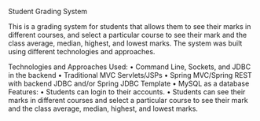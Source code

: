 Student Grading System

This is a grading system for students that allows them to see their marks in different courses, and select a particular course to see their mark and the class average,
median, highest, and lowest marks. The system was built using different technologies and approaches.

Technologies and Approaches Used:
•	Command Line, Sockets, and JDBC in the backend
•	Traditional MVC Servlets/JSPs
•	Spring MVC/Spring REST with backend JDBC and/or Spring JDBC Template
•	MySQL as a database
Features:
•	Students can login to their accounts.
•	Students can see their marks in different courses and select a particular course to see their mark and the class average, median, highest, and lowest marks.

